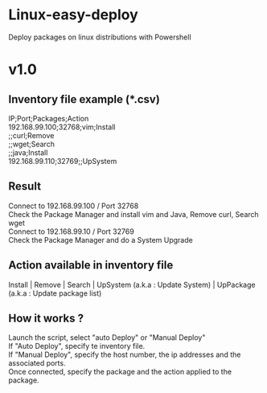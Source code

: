 # Linux-easy-deploy
Deploy packages on linux distributions with Powershell

# v1.0
## Inventory file example (*.csv)

  IP;Port;Packages;Action  
  192.168.99.100;32768;vim;Install  
  ;;curl;Remove  
  ;;wget;Search  
  ;;java;Install  
  192.168.99.110;32769;;UpSystem

## Result
Connect to 192.168.99.100 / Port 32768  
Check the Package Manager and install vim and Java, Remove curl, Search wget  
Connect to 192.168.99.10 / Port 32769  
Check the Package Manager and do a System Upgrade  

## Action available in inventory file
Install | Remove | Search | UpSystem (a.k.a : Update System) | UpPackage (a.k.a : Update package list)

## How it works ?
Launch the script, select "auto Deploy" or "Manual Deploy"  
If "Auto Deploy", specify te inventory file.  
If "Manual Deploy", specify the host number, the ip addresses and the associated ports.  
Once connected, specify the package and the action applied to the package.

